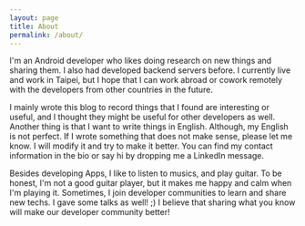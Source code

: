 ```yaml
---
layout: page
title: About
permalink: /about/
---
```


I'm an Android developer who likes doing research on new things and sharing them. I also had developed backend servers before. I currently live and work in Taipei, but I hope that I can work abroad or cowork remotely with the developers from other countries in the future.

I mainly wrote this blog to record things that I found are interesting or useful, and I thought they might be useful for other developers as well. Another thing is that I want to write things in English. Although, my English is not perfect. If I wrote something that does not make sense, please let me know. I will modify it and try to make it better. You can find my contact information in the bio or say hi by dropping me a LinkedIn message.

Besides developing Apps, I like to listen to musics, and play guitar. To be honest, I'm not a good guitar player, but it makes me happy and calm when I'm playing it. Sometimes, I join developer communities to learn and share new techs. I gave some talks as well! ;) I believe that sharing what you know will make our developer community better!